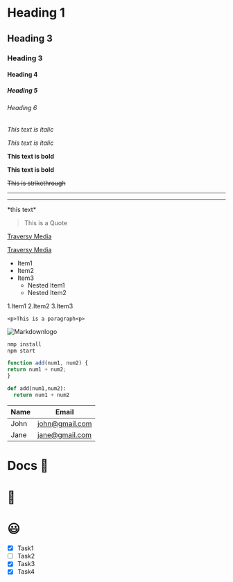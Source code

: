 <!--Headings -->
# Heading 1
## Heading 3
### Heading 3
#### Heading 4
##### Heading 5
###### Heading 6

<!-- Italics -->
*This text is italic*

_This text is italic_

<!-- Strong -->
**This text is bold**

__This text is bold__

~~This is strikethrough~~

---
___

\*this text\*

> This is a Quote
> 
[Traversy Media](http://www.traversymedia.com)

[Traversy Media](http://www.traversymedia.com "searchengine")

* Item1
* Item2
* Item3
  * Nested Item1
  * Nested Item2

1.Item1
2.Item2 
3.Item3

`<p>This is a paragraph<p>`

![Markdownlogo](https://markdown-here.com/img/icon256.png)

```bash
nmp install
npm start
```

```javascript
function add(num1, num2) {
return num1 + num2;
}
```

```python
def add(num1,num2):
  return num1 + num2
```

| Name   | Email        |
| -------|--------------|
| John   | john@gmail.com|
|Jane| jane@gmail.com|


# Docs :memo:

# :wave:

# :smiley:


* [x] Task1
* [ ] Task2
* [x] Task3
* [x] Task4